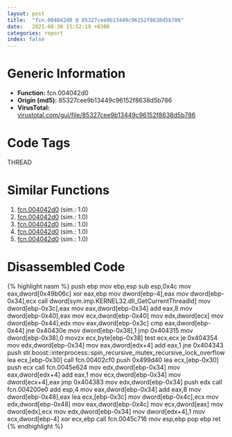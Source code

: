 ```yaml
---
layout: post
title:  "fcn.004042d0 @ 85327cee9b13449c96152f8638d5b786"
date:   2021-08-30 15:52:19 +0300
categories: report
index: false
---
```


# Generic Information
- **Function:** fcn.004042d0
- **Origin (md5):** 85327cee9b13449c96152f8638d5b786
- **VirusTotal:** [virustotal.com/gui/file/85327cee9b13449c96152f8638d5b786][virustotal_ref]

# Code Tags
<span class="tag" id="THREAD">THREAD</span>


# Similar Functions

1. [fcn.004042d0][similar_1_ref] (sim.: 1.0)
2. [fcn.004042d0][similar_2_ref] (sim.: 1.0)
3. [fcn.004042d0][similar_3_ref] (sim.: 1.0)
4. [fcn.004042d0][similar_4_ref] (sim.: 1.0)
5. [fcn.004042d0][similar_5_ref] (sim.: 1.0)


# Disassembled Code

{% highlight nasm %}
push ebp
mov ebp,esp
sub esp,0x4c
mov eax,dword[0x49b06c]
xor eax,ebp
mov dword[ebp-4],eax
mov dword[ebp-0x34],ecx
call dword[sym.imp.KERNEL32.dll_GetCurrentThreadId]
mov dword[ebp-0x3c],eax
mov eax,dword[ebp-0x34]
add eax,8
mov dword[ebp-0x40],eax
mov ecx,dword[ebp-0x40]
mov edx,dword[ecx]
mov dword[ebp-0x44],edx
mov eax,dword[ebp-0x3c]
cmp eax,dword[ebp-0x44]
jne 0x40430e
mov dword[ebp-0x38],1
jmp 0x404315
mov dword[ebp-0x38],0
movzx ecx,byte[ebp-0x38]
test ecx,ecx
je 0x404354
mov edx,dword[ebp-0x34]
mov eax,dword[edx+4]
add eax,1
jne 0x404343
push str.boost::interprocess::spin_recursive_mutex_recursive_lock_overflow
lea ecx,[ebp-0x30]
call fcn.00402cf0
push 0x499d40
lea ecx,[ebp-0x30]
push ecx
call fcn.0045e624
mov edx,dword[ebp-0x34]
mov eax,dword[edx+4]
add eax,1
mov ecx,dword[ebp-0x34]
mov dword[ecx+4],eax
jmp 0x404383
mov edx,dword[ebp-0x34]
push edx
call fcn.004200e0
add esp,4
mov eax,dword[ebp-0x34]
add eax,8
mov dword[ebp-0x48],eax
lea ecx,[ebp-0x3c]
mov dword[ebp-0x4c],ecx
mov edx,dword[ebp-0x48]
mov eax,dword[ebp-0x4c]
mov ecx,dword[eax]
mov dword[edx],ecx
mov edx,dword[ebp-0x34]
mov dword[edx+4],1
mov ecx,dword[ebp-4]
xor ecx,ebp
call fcn.0045c716
mov esp,ebp
pop ebp
ret 
{% endhighlight %}


[similar_1_ref]: /report/fcn.004042d0@2e2b4d8aa248f9326f7e05a25c5691c2
[similar_2_ref]: /report/fcn.004042d0@c3e75e66a9297b866fc9ca207295f578
[similar_3_ref]: /report/fcn.004042d0@147f6956cfadd9d35bc2265a45cb0602
[similar_4_ref]: /report/fcn.004042d0@a134a04805f8719c2c19691e40431b23
[similar_5_ref]: /report/fcn.004042d0@2c6042afa024da934f4a32f5499e10e8
[virustotal_ref]: https://www.virustotal.com/gui/file/85327cee9b13449c96152f8638d5b786